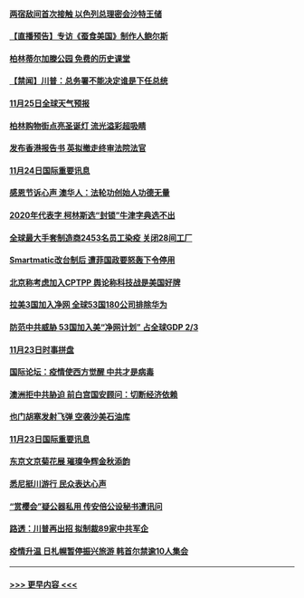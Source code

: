 #### [两宿敌间首次接触 以色列总理密会沙特王储](../pages/prog202/a102994641.md?t=11250803) 
#### [【直播预告】专访《蚕食美国》制作人鲍尔斯](../pages/prog202/a102994645.md?t=11250803) 
#### [柏林蒂尔加滕公园 免费的历史课堂](../pages/prog202/a102994632.md?t=11250803) 
#### [【禁闻】川普：总务署不能决定谁是下任总统](../pages/prog202/a102994596.md?t=11250803) 
#### [11月25日全球天气预报](../pages/prog202/a102994582.md?t=11250803) 
#### [柏林购物街点亮圣诞灯 流光溢彩超吸睛](../pages/prog202/a102994586.md?t=11250803) 
#### [发布香港报告书 英拟撤走终审法院法官](../pages/prog202/a102994453.md?t=11250803) 
#### [11月24日国际重要讯息](../pages/prog202/a102994290.md?t=11250803) 
#### [感恩节诉心声 澳华人：法轮功创始人功德无量](../pages/prog202/a102994234.md?t=11250803) 
#### [2020年代表字 柯林斯选“封锁”牛津字典选不出](../pages/prog202/a102994160.md?t=11250803) 
#### [全球最大手套制造商2453名员工染疫 关闭28间工厂](../pages/prog202/a102993959.md?t=11250803) 
#### [Smartmatic改台制后 遭菲国政要怒轰下令停用](../pages/prog202/a102994061.md?t=11250803) 
#### [北京称考虑加入CPTPP 舆论称科技战是美国好牌](../pages/prog202/a102993940.md?t=11250803) 
#### [拉美3国加入净网 全球53国180公司排除华为](../pages/prog202/a102993812.md?t=11250803) 
#### [防范中共威胁 53国加入美“净网计划” 占全球GDP 2/3](../pages/prog202/a102993834.md?t=11250803) 
#### [11月23日时事拼盘](../pages/prog202/a102993797.md?t=11250803) 
#### [国际论坛：疫情使西方觉醒 中共才是病毒](../pages/prog202/a102993700.md?t=11250803) 
#### [澳洲拒中共胁迫 前白宫国安顾问：切断经济依赖](../pages/prog202/a102993676.md?t=11250803) 
#### [也门胡塞发射飞弹 空袭沙美石油库](../pages/prog202/a102993492.md?t=11250803) 
#### [11月23日国际重要讯息](../pages/prog202/a102993474.md?t=11250803) 
#### [东京文京菊花展  璀璨争辉金秋添韵](../pages/prog202/a102993523.md?t=11250803) 
#### [悉尼挺川游行 民众表达心声](../pages/prog202/a102993511.md?t=11250803) 
#### [“赏樱会”疑公器私用 传安倍公设秘书遭讯问](../pages/prog202/a102993455.md?t=11250803) 
#### [路透：川普再出招 拟制裁89家中共军企](../pages/prog202/a102993434.md?t=11250803) 
#### [疫情升温 日札幌暂停振兴旅游 韩首尔禁逾10人集会](../pages/prog202/a102993305.md?t=11250803) 

----
#### [ >>> 更早内容 <<< ](../indexes/prog202-earlier.md)
